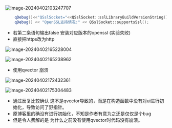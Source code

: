 ![image-20240402103247707](C:\Users\SHERRIOD\AppData\Roaming\Typora\typora-user-images\image-20240402103247707.png)

```c++
    qDebug()<<"QSslSocket="<<QSslSocket::sslLibraryBuildVersionString();
    qDebug() << "OpenSSL支持情况:" << QSslSocket::supportsSsl();
```

* 若第二条语句输出false 安装对应版本的openssl (实验失败)
* 直接把https改为http

![image-20240402165228004](C:\Users\SHERRIOD\AppData\Roaming\Typora\typora-user-images\image-20240402165228004.png)

![image-20240402165238962](C:\Users\SHERRIOD\AppData\Roaming\Typora\typora-user-images\image-20240402165238962.png)

* 使用qvector 崩溃

![image-20240402172432361](C:\Users\SHERRIOD\AppData\Roaming\Typora\typora-user-images\image-20240402172432361.png)

![image-20240402175304483](C:\Users\SHERRIOD\AppData\Roaming\Typora\typora-user-images\image-20240402175304483.png)

* 通过反复比较确认 这不是qvector导致的，而是在构造函数中没有对ui进行初始化，导致访问了野指针。
* 原博客里的确没有进行初始化，不知是作者有意为之还是仅仅是个bug
* 但是令人费解的是 为什么之前没有使用qvector时代码没有崩溃。